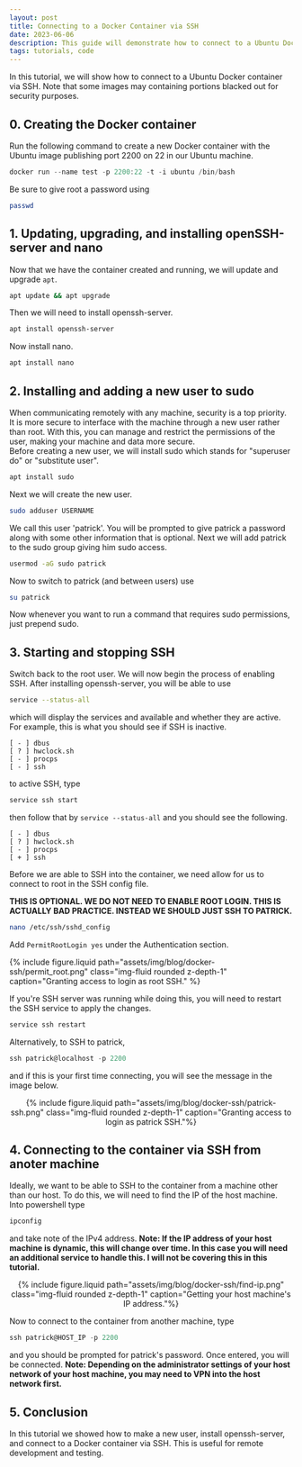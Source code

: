 ```yaml
---
layout: post
title: Connecting to a Docker Container via SSH
date: 2023-06-06
description: This guide will demonstrate how to connect to a Ubuntu Docker container via SSH for remote development.
tags: tutorials, code
---
```

In this tutorial, we will show how to connect to a Ubuntu Docker container via SSH. Note that some images may containing portions blacked out for security purposes.

## 0. Creating the Docker container

Run the following command to create a new Docker container with the Ubuntu image publishing port 2200 on 22 in our Ubuntu machine.

```powershell
docker run --name test -p 2200:22 -t -i ubuntu /bin/bash
```

Be sure to give root a password using 
```bash
passwd
```

## 1. Updating, upgrading, and installing openSSH-server and nano

Now that we have the container created and running, we will update and upgrade `apt`.
```bash
apt update && apt upgrade
```
Then we will need to install openssh-server.
```bash
apt install openssh-server
```
Now install nano.
```bash
apt install nano
```

## 2. Installing and adding a new user to sudo
When communicating remotely with any machine, security is a top priority. It is more secure to interface with the machine through a new user rather than root. With this, you can manage and restrict the permissions of the user, making your machine and data more secure. <br />
Before creating a new user, we will install sudo which stands for "superuser do" or "substitute user".
```bash
apt install sudo
```
Next we will create the new user.
```bash
sudo adduser USERNAME
```
We call this user 'patrick'. You will be prompted to give patrick a password along with some other information that is optional. Next we will add patrick to the sudo group giving him sudo access.
```bash
usermod -aG sudo patrick
```
Now to switch to patrick (and between users) use
```bash
su patrick
```
Now whenever you want to run a command that requires sudo permissions, just prepend sudo.

## 3. Starting and stopping SSH
Switch back to the root user. We will now begin the process of enabling SSH. After installing openssh-server, you will be able to use
```bash
service --status-all
```
which will display the services and available and whether they are active. For example, this is what you should see if SSH is inactive.
```text
[ - ] dbus
[ ? ] hwclock.sh
[ - ] procps
[ - ] ssh
```
to active SSH, type
```bash
service ssh start
```
then follow that by `service --status-all` and you should see the following.
```text
[ - ] dbus
[ ? ] hwclock.sh
[ - ] procps
[ + ] ssh
```
Before we are able to SSH into the container, we need allow for us to connect to root in the SSH config file.

**THIS IS OPTIONAL. WE DO NOT NEED TO ENABLE ROOT LOGIN. THIS IS ACTUALLY BAD PRACTICE. INSTEAD WE SHOULD JUST SSH TO PATRICK.**

```bash
nano /etc/ssh/sshd_config
```
Add `PermitRootLogin yes` under the Authentication section.

{% include figure.liquid path="assets/img/blog/docker-ssh/permit_root.png" class="img-fluid rounded z-depth-1" caption="Granting access to login as root SSH." %}

If you're SSH server was running while doing this, you will need to restart the SSH service to apply the changes.
```bash
service ssh restart
```

Alternatively, to SSH to patrick,

```powershell
ssh patrick@localhost -p 2200
```
and if this is your first time connecting, you will see the message in the image below.

<div style="text-align:center">
{% include figure.liquid path="assets/img/blog/docker-ssh/patrick-ssh.png" class="img-fluid rounded z-depth-1" caption="Granting access to login as patrick SSH."%}
</div>

## 4. Connecting to the container via SSH from anoter machine

Ideally, we want to be able to SSH to the container from a machine other than our host. To do this, we will need to find the IP of the host machine. Into powershell type
```powershell
ipconfig
```
and take note of the IPv4 address. **Note: If the IP address of your host machine is dynamic, this will change over time. In this case you will need an additional service to handle this. I will not be covering this in this tutorial.**

<div style="text-align:center">
{% include figure.liquid path="assets/img/blog/docker-ssh/find-ip.png" class="img-fluid rounded z-depth-1" caption="Getting your host machine's IP address."%}
</div>

Now to connect to the container from another machine, type
```powershell
ssh patrick@HOST_IP -p 2200
```
and you should be prompted for patrick's password. Once entered, you will be connected. **Note: Depending on the administrator settings of your host network of your host machine, you may need to VPN into the host network first.**

## 5. Conclusion
In this tutorial we showed how to make a new user, install openssh-server, and connect to a Docker container via SSH. This is useful for remote development and testing.
